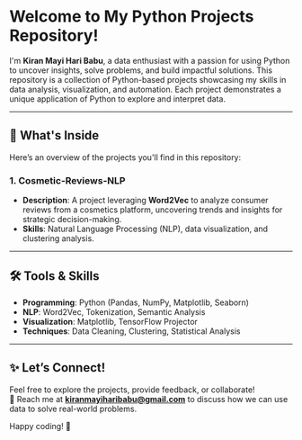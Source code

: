 # Welcome to My Python Projects Repository!

I'm **Kiran Mayi Hari Babu**, a data enthusiast with a passion for using Python to uncover insights, solve problems, and build impactful solutions. This repository is a collection of Python-based projects showcasing my skills in data analysis, visualization, and automation. Each project demonstrates a unique application of Python to explore and interpret data.

---

## 📂 What's Inside

Here’s an overview of the projects you'll find in this repository:

### 1. **Cosmetic-Reviews-NLP**
   - **Description**: A project leveraging **Word2Vec** to analyze consumer reviews from a cosmetics platform, uncovering trends and insights for strategic decision-making.
   - **Skills**: Natural Language Processing (NLP), data visualization, and clustering analysis.

---

## 🛠️ Tools & Skills

- **Programming**: Python (Pandas, NumPy, Matplotlib, Seaborn)
- **NLP**: Word2Vec, Tokenization, Semantic Analysis
- **Visualization**: Matplotlib, TensorFlow Projector
- **Techniques**: Data Cleaning, Clustering, Statistical Analysis

---

## ✨ Let’s Connect!

Feel free to explore the projects, provide feedback, or collaborate!  
📧 Reach me at **kiranmayiharibabu@gmail.com** to discuss how we can use data to solve real-world problems.  

Happy coding! 🚀
